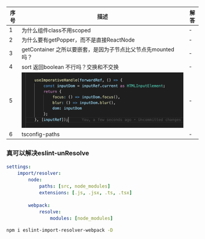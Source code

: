 |序号|描述|解答|
|-|-|-|
|1|为什么组件class不用scoped|-|
|2|为什么要有getPopper，而不是直接ReactNode|-|
|3|getContainer 之所以要嵌套，是因为子节点比父节点先mounted吗？|-|
|4|sort 返回boolean 不行吗？交换和不交换|-|
|5|![](2020-04-26-17-02-20.png)|-|
|6|tsconfig-paths|-|

### 真可以解决eslint-unResolve
``` yaml
settings:
    import/resolver:
        node:
            paths: [src, node_modules]
            extensions: [.js, .jsx, .ts, .tsx]

        webpack:
            resolve:
                modules: [node_modules]
```

``` bash
npm i eslint-import-resolver-webpack -D
```

